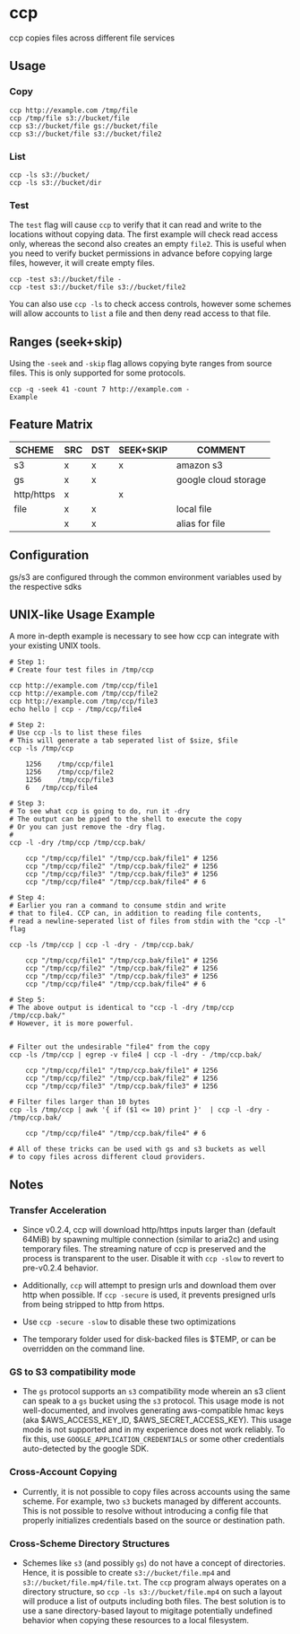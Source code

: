 # ccp
ccp copies files across different file services

## Usage

### Copy

```
ccp http://example.com /tmp/file
ccp /tmp/file s3://bucket/file
ccp s3://bucket/file gs://bucket/file
ccp s3://bucket/file s3://bucket/file2
```

### List

```
ccp -ls s3://bucket/
ccp -ls s3://bucket/dir
```

### Test

The `test` flag will cause `ccp` to verify that it can read and write to the locations without copying data. The first example will check read access only, whereas the second also creates an empty `file2`. This is useful when you need to verify bucket permissions in advance before copying large files, however, it will create empty files.

```
ccp -test s3://bucket/file -
ccp -test s3://bucket/file s3://bucket/file2
```

You can also use `ccp -ls` to check access controls, however some schemes will allow accounts to `list` a file and then deny read access to that file.

## Ranges (seek+skip)

Using the `-seek` and `-skip` flag allows copying byte ranges from source files. This is only supported for some protocols.

```
ccp -q -seek 41 -count 7 http://example.com -
Example
```

## Feature Matrix

SCHEME | SRC | DST | SEEK+SKIP | COMMENT
-- | -- | -- | --| --
s3 | x | x |x| amazon s3
gs | x | x || google cloud storage
http/https | x || x  |  
file | x | x || local file
  | x | x || alias for file

## Configuration

gs/s3 are configured through the common environment variables used by the respective sdks


## UNIX-like Usage Example

A more in-depth example is necessary to see how ccp can integrate with your existing UNIX tools.
```
# Step 1:
# Create four test files in /tmp/ccp

ccp http://example.com /tmp/ccp/file1
ccp http://example.com /tmp/ccp/file2
ccp http://example.com /tmp/ccp/file3
echo hello | ccp - /tmp/ccp/file4

# Step 2:
# Use ccp -ls to list these files
# This will generate a tab seperated list of $size, $file
ccp -ls /tmp/ccp

	1256	/tmp/ccp/file1
	1256	/tmp/ccp/file2
	1256	/tmp/ccp/file3
	6	/tmp/ccp/file4

# Step 3:
# To see what ccp is going to do, run it -dry
# The output can be piped to the shell to execute the copy
# Or you can just remove the -dry flag.
#
ccp -l -dry /tmp/ccp /tmp/ccp.bak/

	ccp "/tmp/ccp/file1" "/tmp/ccp.bak/file1" # 1256
	ccp "/tmp/ccp/file2" "/tmp/ccp.bak/file2" # 1256
	ccp "/tmp/ccp/file3" "/tmp/ccp.bak/file3" # 1256
	ccp "/tmp/ccp/file4" "/tmp/ccp.bak/file4" # 6

# Step 4:
# Earlier you ran a command to consume stdin and write
# that to file4. CCP can, in addition to reading file contents,
# read a newline-seperated list of files from stdin with the "ccp -l" flag

ccp -ls /tmp/ccp | ccp -l -dry - /tmp/ccp.bak/

	ccp "/tmp/ccp/file1" "/tmp/ccp.bak/file1" # 1256
	ccp "/tmp/ccp/file2" "/tmp/ccp.bak/file2" # 1256
	ccp "/tmp/ccp/file3" "/tmp/ccp.bak/file3" # 1256
	ccp "/tmp/ccp/file4" "/tmp/ccp.bak/file4" # 6

# Step 5:
# The above output is identical to "ccp -l -dry /tmp/ccp /tmp/ccp.bak/"
# However, it is more powerful.


# Filter out the undesirable "file4" from the copy
ccp -ls /tmp/ccp | egrep -v file4 | ccp -l -dry - /tmp/ccp.bak/

	ccp "/tmp/ccp/file1" "/tmp/ccp.bak/file1" # 1256
	ccp "/tmp/ccp/file2" "/tmp/ccp.bak/file2" # 1256
	ccp "/tmp/ccp/file3" "/tmp/ccp.bak/file3" # 1256

# Filter files larger than 10 bytes
ccp -ls /tmp/ccp | awk '{ if ($1 <= 10) print }'  | ccp -l -dry - /tmp/ccp.bak/

	ccp "/tmp/ccp/file4" "/tmp/ccp.bak/file4" # 6

# All of these tricks can be used with gs and s3 buckets as well
# to copy files across different cloud providers.
```

## Notes

### Transfer Acceleration

- Since v0.2.4, ccp will download http/https inputs larger than (default 64MiB) by spawning multiple connection (similar to aria2c) and using temporary files. The streaming nature of ccp is preserved and the process is transparent to the user. Disable it with `ccp -slow` to revert to pre-v0.2.4 behavior.

- Additionally, `ccp` will attempt to presign urls and download them over http when possible. If `ccp -secure` is used, it prevents presigned urls from being stripped to http from https.

- Use `ccp -secure -slow` to disable these two optimizations

- The temporary folder used for disk-backed files is $TEMP, or can be overridden on the command line. 

### GS to S3 compatibility mode

- The `gs` protocol supports an `s3` compatibility mode wherein an s3 client can speak to a `gs` bucket using the `s3` protocol. This usage mode is not well-documented, and involves generating aws-compatible hmac keys (aka $AWS_ACCESS_KEY_ID, $AWS_SECRET_ACCESS_KEY). This usage mode is not supported and in my experience does not work reliably. To fix this, use `GOOGLE_APPLICATION_CREDENTIALS` or some other credentials auto-detected by the google SDK.

### Cross-Account Copying

- Currently, it is not possible to copy files across accounts using the same scheme. For example, two `s3` buckets managed by different accounts. This is not possible to resolve without introducing a config file that properly initializes credentials based on the source or destination path.

### Cross-Scheme Directory Structures

- Schemes like `s3` (and possibly `gs`) do not have a concept of directories. Hence, it is possible to create `s3://bucket/file.mp4` and `s3://bucket/file.mp4/file.txt`. The `ccp` program always operates on a directory structure, so `ccp -ls s3://bucket/file.mp4` on such a layout will produce a list of outputs including both files. The best solution is to use a sane directory-based layout to migitage potentially undefined behavior when copying these resources to a local filesystem.

 

